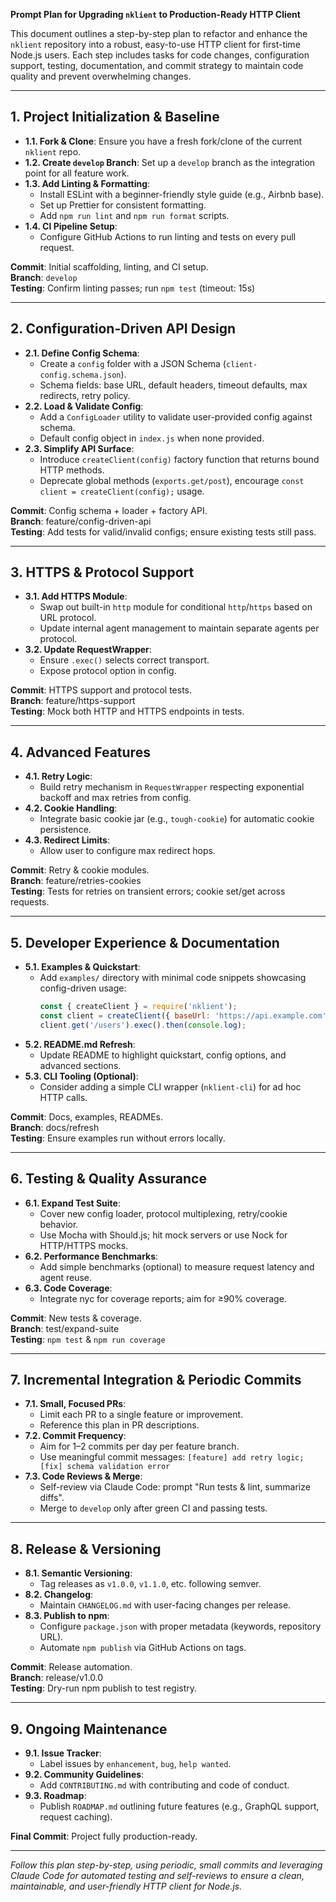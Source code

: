 **Prompt Plan for Upgrading `nklient` to Production-Ready HTTP Client**

This document outlines a step-by-step plan to refactor and enhance the `nklient` repository into a robust, easy-to-use HTTP client for first-time Node.js users. Each step includes tasks for code changes, configuration support, testing, documentation, and commit strategy to maintain code quality and prevent overwhelming changes.

---

## 1. Project Initialization & Baseline

- **1.1. Fork & Clone**: Ensure you have a fresh fork/clone of the current `nklient` repo.
- **1.2. Create `develop` Branch**: Set up a `develop` branch as the integration point for all feature work.
- **1.3. Add Linting & Formatting**:
  - Install ESLint with a beginner-friendly style guide (e.g., Airbnb base).
  - Set up Prettier for consistent formatting.
  - Add `npm run lint` and `npm run format` scripts.
- **1.4. CI Pipeline Setup**:
  - Configure GitHub Actions to run linting and tests on every pull request.

**Commit**: Initial scaffolding, linting, and CI setup.  
**Branch**: `develop`  
**Testing**: Confirm linting passes; run `npm test` (timeout: 15s)  

---

## 2. Configuration-Driven API Design

- **2.1. Define Config Schema**:
  - Create a `config` folder with a JSON Schema (`client-config.schema.json`).
  - Schema fields: base URL, default headers, timeout defaults, max redirects, retry policy.
- **2.2. Load & Validate Config**:
  - Add a `ConfigLoader` utility to validate user-provided config against schema.
  - Default config object in `index.js` when none provided.
- **2.3. Simplify API Surface**:
  - Introduce `createClient(config)` factory function that returns bound HTTP methods.
  - Deprecate global methods (`exports.get/post`), encourage `const client = createClient(config);` usage.

**Commit**: Config schema + loader + factory API.  
**Branch**: feature/config-driven-api  
**Testing**: Add tests for valid/invalid configs; ensure existing tests still pass.  

---

## 3. HTTPS & Protocol Support

- **3.1. Add HTTPS Module**:
  - Swap out built-in `http` module for conditional `http`/`https` based on URL protocol.
  - Update internal agent management to maintain separate agents per protocol.
- **3.2. Update RequestWrapper**:
  - Ensure `.exec()` selects correct transport.
  - Expose protocol option in config.

**Commit**: HTTPS support and protocol tests.  
**Branch**: feature/https-support  
**Testing**: Mock both HTTP and HTTPS endpoints in tests.  

---

## 4. Advanced Features

- **4.1. Retry Logic**:
  - Build retry mechanism in `RequestWrapper` respecting exponential backoff and max retries from config.
- **4.2. Cookie Handling**:
  - Integrate basic cookie jar (e.g., `tough-cookie`) for automatic cookie persistence.
- **4.3. Redirect Limits**:
  - Allow user to configure max redirect hops.

**Commit**: Retry & cookie modules.  
**Branch**: feature/retries-cookies  
**Testing**: Tests for retries on transient errors; cookie set/get across requests.  

---

## 5. Developer Experience & Documentation

- **5.1. Examples & Quickstart**:
  - Add `examples/` directory with minimal code snippets showcasing config-driven usage:
    ```js
    const { createClient } = require('nklient');
    const client = createClient({ baseUrl: 'https://api.example.com', timeout: 5000 });
    client.get('/users').exec().then(console.log);
    ```
- **5.2. README.md Refresh**:
  - Update README to highlight quickstart, config options, and advanced sections.
- **5.3. CLI Tooling (Optional)**:
  - Consider adding a simple CLI wrapper (`nklient-cli`) for ad hoc HTTP calls.

**Commit**: Docs, examples, READMEs.  
**Branch**: docs/refresh  
**Testing**: Ensure examples run without errors locally.  

---

## 6. Testing & Quality Assurance

- **6.1. Expand Test Suite**:
  - Cover new config loader, protocol multiplexing, retry/cookie behavior.
  - Use Mocha with Should.js; hit mock servers or use Nock for HTTP/HTTPS mocks.
- **6.2. Performance Benchmarks**:
  - Add simple benchmarks (optional) to measure request latency and agent reuse.
- **6.3. Code Coverage**:
  - Integrate nyc for coverage reports; aim for ≥90% coverage.

**Commit**: New tests & coverage.  
**Branch**: test/expand-suite  
**Testing**: `npm test` & `npm run coverage`  

---

## 7. Incremental Integration & Periodic Commits

- **7.1. Small, Focused PRs**:
  - Limit each PR to a single feature or improvement.
  - Reference this plan in PR descriptions.
- **7.2. Commit Frequency**:
  - Aim for 1–2 commits per day per feature branch.
  - Use meaningful commit messages: `[feature] add retry logic; [fix] schema validation error`
- **7.3. Code Reviews & Merge**:
  - Self-review via Claude Code: prompt "Run tests & lint, summarize diffs".
  - Merge to `develop` only after green CI and passing tests.

---

## 8. Release & Versioning

- **8.1. Semantic Versioning**:
  - Tag releases as `v1.0.0`, `v1.1.0`, etc. following semver.
- **8.2. Changelog**:
  - Maintain `CHANGELOG.md` with user-facing changes per release.
- **8.3. Publish to npm**:
  - Configure `package.json` with proper metadata (keywords, repository URL).
  - Automate `npm publish` via GitHub Actions on tags.

**Commit**: Release automation.  
**Branch**: release/v1.0.0  
**Testing**: Dry-run npm publish to test registry.  

---

## 9. Ongoing Maintenance

- **9.1. Issue Tracker**:
  - Label issues by `enhancement`, `bug`, `help wanted`.
- **9.2. Community Guidelines**:
  - Add `CONTRIBUTING.md` with contributing and code of conduct.
- **9.3. Roadmap**:
  - Publish `ROADMAP.md` outlining future features (e.g., GraphQL support, request caching).

**Final Commit**: Project fully production-ready.

---

*Follow this plan step-by-step, using periodic, small commits and leveraging Claude Code for automated testing and self-reviews to ensure a clean, maintainable, and user-friendly HTTP client for Node.js.*

